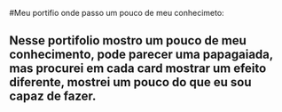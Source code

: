 #Meu portifio onde passo um pouco de meu conhecimeto:
## Nesse portifolio mostro um pouco de meu conhecimento, pode parecer uma papagaiada, mas procurei em cada card mostrar um efeito diferente, mostrei um pouco do que eu sou capaz de fazer.
